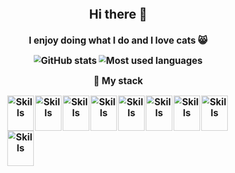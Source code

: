 <h1 align="center">Hi there 👋</p>

<h2 align="center"> I enjoy doing what I do and I love cats 😸</p>

<img src="https://github-readme-stats.vercel.app/api?username=Andromeda-NGC224&theme=blueberry&count_private=true&hide_border=true&line_height=20" alt="GitHub stats"/>
<img src="https://github-readme-stats.vercel.app/api/top-langs/?username=Andromeda-NGC224&layout=compact&theme=blueberry&count_private=true&hide_border=true" alt="Most used languages"/>

🔨 My stack 

<img src="https://cdn.jsdelivr.net/gh/devicons/devicon/icons/css3/css3-original.svg" alt="Skills" align="left" width="60" height="80"/>  
<img src="https://cdn.jsdelivr.net/gh/devicons/devicon/icons/html5/html5-original.svg" alt="Skills" align="left" width="60" height="80"/>  
<img src="https://cdn.jsdelivr.net/gh/devicons/devicon/icons/javascript/javascript-original.svg" alt="Skills" align="left" width="60" height="80"/>  
<img src="https://cdn.jsdelivr.net/gh/devicons/devicon/icons/typescript/typescript-original.svg" alt="Skills" align="left" width="60" height="80"/>  
<img src="https://cdn.jsdelivr.net/gh/devicons/devicon/icons/react/react-original.svg" alt="Skills" align="left" width="60" height="80"/>  
<img src="https://cdn.jsdelivr.net/gh/devicons/devicon/icons/redux/redux-original.svg" alt="Skills" align="left" width="60" height="80"/>  
<img src="https://cdn.jsdelivr.net/gh/devicons/devicon/icons/eslint/eslint-original.svg" alt="Skills" align="left" width="60" height="80"/> 
<img src="https://cdn.jsdelivr.net/gh/devicons/devicon/icons/nodejs/nodejs-original.svg" alt="Skills" align="left" width="60" height="80"/>     
<img src="https://cdn.jsdelivr.net/gh/devicons/devicon/icons/vscode/vscode-original.svg" alt="Skills" align="left" width="60" height="80"/>  
